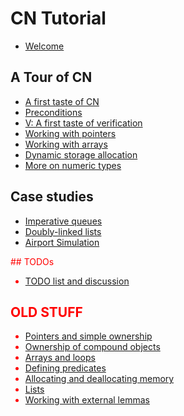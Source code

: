 # CN Tutorial

- [Welcome](welcome.md)

## A Tour of CN
- [A first taste of CN](first-taste.md)
- [Preconditions](preconditions.md)
- [V: A first taste of verification](basics-with-verification.md)
- [Working with pointers](pointers.md)
- [Working with arrays](arrays.md)
- [Dynamic storage allocation](dynamic.md)
- [More on numeric types](numeric.md)

## Case studies

- [Imperative queues](../case-studies/imperative-queues.md)
- [Doubly-linked lists](../case-studies/doubly-linked-lists.md)
- [Airport Simulation](../case-studies/the-runway.md)

<span style="color:red">
## TODOs

- [TODO list and discussion](todo.md)

## OLD STUFF

- [Pointers and simple ownership](verification/pointers-and-simple-ownership.md)
- [Ownership of compound objects](verification/ownership-of-compound-objects.md)
- [Arrays and loops](verification/arrays-and-loops.md)
- [Defining predicates](verification/defining-predicates.md)
- [Allocating and deallocating memory](verification/allocating-and-deallocating-memory.md)
- [Lists](verification/lists.md)
- [Working with external lemmas](verification/external-lemmas.md)
</span>




